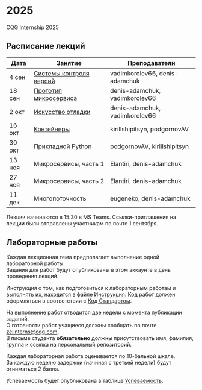 # 2025
CQG Internship 2025

## Расписание лекций

 Дата  | Занятие | Преподаватели
-------|--------|--------
4  сен | [Системы контроля версий](<1. Version Control Systems/VCS. Git. GitHub.pdf>) | vadimkorolev66, denis-adamchuk
18 сен | [Прототип микросервиса](<2. Prototype/Prototype.pdf>) | denis-adamchuk, vadimkorolev66
2  окт | [Искусство отладки](<3. Debugging/Debugging.pdf>) | denis-adamchuk, vadimkorolev66
16 окт | [Контейнеры](<4. Containers/Containers.pdf>) | kirillshipitsyn, podgornovAV
30 окт | [Прикладной Python](<5. Python/Python.pdf>) | podgornovAV,  kirillshipitsyn
13 ноя | Микросервисы, часть 1 | Elantiri, denis-adamchuk
27 ноя | Микросервисы, часть 2 | Elantiri, denis-adamchuk
11 дек | Многопоточность | eugeneko, denis-adamchuk

Лекции начинаются в 15:30 в MS Teams. Ссылки-приглашения на лекции были отправлены участникам по почте 1 сентября.

## Лабораторные работы

Каждая лекционная тема предполагает выполнение одной лабораторной работы.  
Задания для работ будут опубликованы в этом аккаунте в день проведения лекций.

Инструкция о том, как подготовиться к лабораторным работам и выполнять их, находится в файле [Инструкция](<HowToDoHomework.md>).
Код работ должен оформляться в соответствии с [Код Стандартом](<CppCodingStandard.md>).  

На выполнение работ отводится две недели с момента публикации заданий.  
О готовности работ учащиеся должны сообщать по почте zelinterns@cqg.com.  
В письме студента __обязательно__ должны присутствовать имя, фамилия, группа и ссылка на персональный репозиторий.

Каждая лабораторная работа оценивается по 10-бальной шкале.  
За каждую неделю задержки (начиная с третьей недели) будут отниматься 2 балла.

Успеваемость будет опубликована в таблице [Успеваемость](<Scores.md>).
